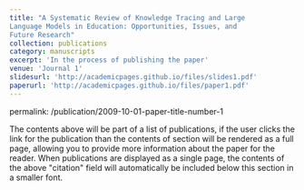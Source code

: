 ```yaml
---
title: "A Systematic Review of Knowledge Tracing and Large
Language Models in Education: Opportunities, Issues, and
Future Research"
collection: publications
category: manuscripts
excerpt: 'In the process of publishing the paper'
venue: 'Journal 1'
slidesurl: 'http://academicpages.github.io/files/slides1.pdf'
paperurl: 'http://academicpages.github.io/files/paper1.pdf'
---
```

permalink: /publication/2009-10-01-paper-title-number-1

The contents above will be part of a list of publications, if the user clicks the link for the publication than the contents of section will be rendered as a full page, allowing you to provide more information about the paper for the reader. When publications are displayed as a single page, the contents of the above "citation" field will automatically be included below this section in a smaller font.

